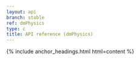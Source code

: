 ```yaml
---
layout: api
branch: stable
ref: dmPhysics
type: c
title: API reference (dmPhysics)
---
```

{% include anchor_headings.html html=content %}